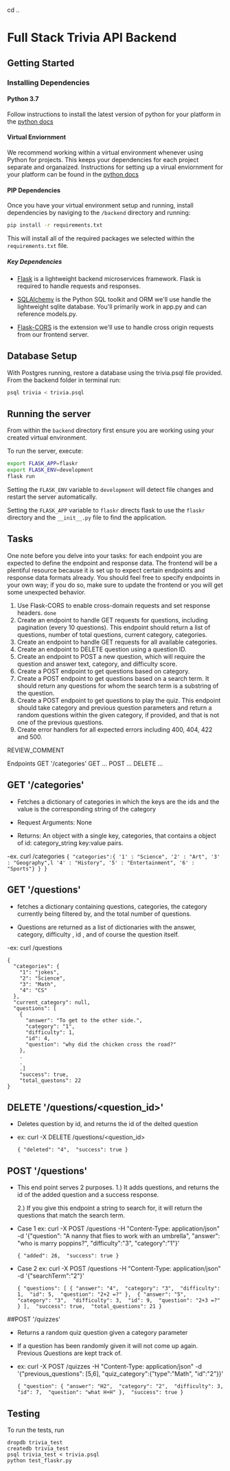 cd ..
# Full Stack Trivia API Backend

## Getting Started

### Installing Dependencies

#### Python 3.7

Follow instructions to install the latest version of python for your platform in the [python docs](https://docs.python.org/3/using/unix.html#getting-and-installing-the-latest-version-of-python)

#### Virtual Enviornment

We recommend working within a virtual environment whenever using Python for projects. This keeps your dependencies for each project separate and organaized. Instructions for setting up a virual enviornment for your platform can be found in the [python docs](https://packaging.python.org/guides/installing-using-pip-and-virtual-environments/)

#### PIP Dependencies

Once you have your virtual environment setup and running, install dependencies by naviging to the `/backend` directory and running:

```bash
pip install -r requirements.txt
```

This will install all of the required packages we selected within the `requirements.txt` file.

##### Key Dependencies

- [Flask](http://flask.pocoo.org/)  is a lightweight backend microservices framework. Flask is required to handle requests and responses.

- [SQLAlchemy](https://www.sqlalchemy.org/) is the Python SQL toolkit and ORM we'll use handle the lightweight sqlite database. You'll primarily work in app.py and can reference models.py. 

- [Flask-CORS](https://flask-cors.readthedocs.io/en/latest/#) is the extension we'll use to handle cross origin requests from our frontend server. 

## Database Setup
With Postgres running, restore a database using the trivia.psql file provided. From the backend folder in terminal run:
```bash
psql trivia < trivia.psql
```

## Running the server

From within the `backend` directory first ensure you are working using your created virtual environment.

To run the server, execute:

```bash
export FLASK_APP=flaskr
export FLASK_ENV=development
flask run
```

Setting the `FLASK_ENV` variable to `development` will detect file changes and restart the server automatically.

Setting the `FLASK_APP` variable to `flaskr` directs flask to use the `flaskr` directory and the `__init__.py` file to find the application. 

## Tasks

One note before you delve into your tasks: for each endpoint you are expected to define the endpoint and response data. The frontend will be a plentiful resource because it is set up to expect certain endpoints and response data formats already. You should feel free to specify endpoints in your own way; if you do so, make sure to update the frontend or you will get some unexpected behavior. 

1. Use Flask-CORS to enable cross-domain requests and set response headers. `done`
2. Create an endpoint to handle GET requests for questions, including pagination (every 10 questions). This endpoint should return a list of questions, number of total questions, current category, categories. 
3. Create an endpoint to handle GET requests for all available categories. 
4. Create an endpoint to DELETE question using a question ID. 
5. Create an endpoint to POST a new question, which will require the question and answer text, category, and difficulty score. 
6. Create a POST endpoint to get questions based on category. 
7. Create a POST endpoint to get questions based on a search term. It should return any questions for whom the search term is a substring of the question. 
8. Create a POST endpoint to get questions to play the quiz. This endpoint should take category and previous question parameters and return a random questions within the given category, if provided, and that is not one of the previous questions. 
9. Create error handlers for all expected errors including 400, 404, 422 and 500. 

REVIEW_COMMENT


Endpoints
GET '/categories'
GET ...
POST ...
DELETE ...

## GET '/categories'

- Fetches a dictionary of categories in which the keys are the ids and the value is the corresponding string of the category

- Request Arguments: None

- Returns: An object with a single key, categories, that contains a object of id: category_string key:value pairs. 

-ex. curl <uri>/categories
	`{
		"categories":{
			'1' : "Science",
			'2' : "Art",
			'3' : "Geography",l
			'4' : "History",
			'5' : "Entertainment",
			'6' : "Sports"}
		}
	}`

## GET '/questions'

- fetches a dictionary containing questions, categories, the category currently being filtered by, and the total number of questions. 

- Questions are returned as a list of dictionaries with the answer, category, difficulty , id , and of course the question itself. 

-ex: curl <uri>/questions

	{
	  "categories": {
	    "1": "jokes", 
	    "2": "Science", 
	    "3": "Math", 
	    "4": "CS"
	  }, 
	  "current_category": null, 
	  "questions": [
	    {
	      "answer": "To get to the other side.", 
	      "category": "1", 
	      "difficulty": 1, 
	      "id": 4, 
	      "question": "why did the chicken cross the road?"
	    },
	    .
	    .
	    .]
	   	"success": true, 
  		"total_questons": 22
	}

## DELETE '/questions/<question_id>'

- Deletes question by id, and returns the id of the delted question

- ex: curl -X DELETE <url>/questions/<question_id>

	`{
  "deleted": "4", 
  "success": true
	}`


## POST '/questions'

- This end point serves 2 purposes. 
	1.) It adds questions, and returns the id of the added question and a success response. 

	2.) If you give this endpoint a string to search for, it will return the questions that match the search term.

- Case 1 ex: curl -X POST <url>/questions -H "Content-Type: application/json" -d '{"question": "A nanny that flies to work with an umbrella", "answer": "who is marry poppins?", "difficulty":"3", "category":"1"}'

	`{
  "added": 26, 
  "success": true
	}`

- Case 2 ex: curl -X POST <url>/questions -H "Content-Type: application/json" -d '{"searchTerm":"2"}'

	`{
	  "questions": [
	    {
	      "answer": "4", 
	      "category": "3", 
	      "difficulty": 1, 
	      "id": 5, 
	      "question": "2+2 =?"
	    }, 
	    {
	      "answer": "5", 
	      "category": "3", 
	      "difficulty": 3, 
	      "id": 9, 
	      "question": "2+3 =?"
	    }
	  ], 
	  "success": true, 
	  "total_questions": 21
	}`

##POST '/quizzes'
- Returns a random quiz question given a category parameter

- If a question has been randomly given it will not come up again. Previous Questions are kept track of. 

- ex: curl -X POST <url>/quizzes -H "Content-Type: application/json" -d '{"previous_questions": [5,6], "quiz_category":{"type":"Math", "id":"2"}}'

	`{
	  "question": {
	    "answer": "H2", 
	    "category": "2", 
	    "difficulty": 3, 
	    "id": 7, 
	    "question": "what H+H"
	  }, 
	  "success": true
	}`


## Testing
To run the tests, run
```
dropdb trivia_test
createdb trivia_test
psql trivia_test < trivia.psql
python test_flaskr.py
```